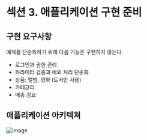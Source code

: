 # 섹션 3. 애플리케이션 구현 준비

## 구현 요구사항
예제를 단순화하기 위해 다음 기능은 구현하지 않는다.

- 로그인과 권한 관리
- 파라미터 검증과 예외 처리 단순화
- 상품: 앨범, 영화 (도서만 사용)
- 카테고리
- 배송 정보

## 애플리케이션 아키텍쳐
![image](https://github.com/yeondori/inflearn-jpashop/assets/93027942/2c57ad28-0d72-44de-990b-adad885c8bed)

